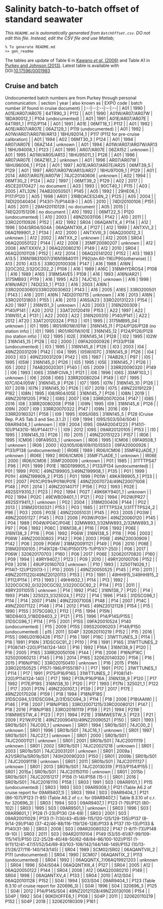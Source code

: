 # Salinity batch-to-batch offset of standard seawater

*This `README.md` is automatically generated from `BatchOffset.csv`. DO not edit this file. Instead, edit the CSV file and use Matlab;*
~~~
% To generate README.md
>> gen_readme
~~~
The tables are update of Table 6 in [Kawano *et al.* (2006)](https://doi.org/10.1007/s10872-006-0097-8) and Table A1 in [Purkey and Johnson (2013)](https://doi.org/10.1175/JCLI-D-12-00834.1).
Latest table is available with DOI:[10.17596/0001983](https://dx.doi.org/10.17596/0001983)
## Cruise and batch
Undocumented batch numbers are from Purkey through personal communication.
|  section  | year | also known as  | EXPO code | batch number (if found in cruise document) |
|:--|--:|:--|:--|:--|
|  A01 | 1990 | A01E/AR07/AR07E | 64TR90_3 | P112 |
|  A01 | 1990 | A01W/AR07/AR07W | 18DA90012_1 | P104 (undocumented) |
|  A01 | 1991 | A01E/AR07/AR07E | 64TR91_1 | P112/P114 |
|  A01 | 1991 | A01E | 06MT18_1 | P112 |
|  A01 | 1992 | A01E/AR07/AR07E | 06AZ129_1 | P119 (undocumented) |
|  A01 | 1992 | A01W/AR07/AR07W/AR13 | 18HU92014_1 | P117 (P112 for pre-cruise calibration) |
|  A01 | 1994 | A02 | 06MT30_3 | P124 |
|  A01 | 1994 | AR07/AR07E | 06AZ144 | unknown  |
|  A01 | 1994 | A01W/AR07/AR07W/AR13 | 18HU94008_1 | P123 |
|  A01 | 1995 | AR07/AR07E | 06ZA152 | unknown |
|  A01 | 1995 | A01W/AR05/AR13 | 18HU95011_1 | P126 |
|  A01 | 1996 | AR07/AR07E | 06AZ161_2 | unknown |
|  A01 | 1996 | AR07/AR07W | 18HU96006_1 | P124 |
|  A01 | 1997 | A01E/AR07/AR07E/AR25 | 06MT39_5 | P129 |
|  A01 | 1997 | AR07/AR07W/AR13/AR27 | 18HU97009_1 | P129 |
|  A01 | 2014 | AR07/AR07E/AR07W | 74JC20140606 | unknown |
|  A02 | 1994 |  | 06MT30_2 | P124 |
|  A02 | 1997 |  | 06MT39_2 | P129 |
|  A02 | 2017 |  | 45CE20170427 | no document |
|  A03 | 1993 |  | 90CT40_1 | P115 |
|  A03 | 2005 | ATL32N | 74AB20050501 | P145 |
|  A05 | 1992 |  | 29HE06_1 | P117/P120 |
|  A05 | 1998 | AR01 | 31RBOACES24N_2 | P125 |
|  A05 | 2004 |  | 74DI20040404 | P143(1-7)/P144(8-) |
|  A05 | 2010 |  | 74DI20100106 | P151 |
|  A05 | 2011 |  | 29AH20110128 | no document |
|  A05 | 2015 |  | 74EQ20151206 | no document |
|  A10 | 1992 |  | 06MT22_5 | P120 (undocumented) |
|  A10 | 2003 |  | 49NZ0031106 | P142 |
|  A10 | 2011 |  | 33RO20110926 | P152 |
|  A12 | 1992 | SR04 | 06AQANTX_4 | P114 |
|  A12 | 1996 | S04/SR04/S04A | 06AQANTXIII_4 | P127 |
|  A12 | 1999 |  | ANTXVI_2 | 06AQ199901_2 | P134 |
|  A12 | 2000 |  | ANTXVIII_3 | 06AQ200012_3 | unknown |
|  A12 | 2002 |  | ANTXX_2 | unknown |
|  A12 | 2005 | SR04 | 06AQ20050122 | P144 |
|  A12 | 2008 |  | 35MF20080207 | unknown |
|  A12 | 2008 | ANTXXXIV_3 | 06AQ20080210 | P149 |
|  A12 | 2010 | SR04 | 06AQ20101128 | P152 |
|  A12 | 2014 |  | 06AQ20141202 | P152 |
|  A13 | 1983 | A13.5 | 316N19831007/316N19840111 | P92(stn.60-116)/P90(otherwise) |
|  A13 | 2010 | A13.5 | 33RO20100308 | P147 |
|  A16 | 1988 | A16N | 32OC202_1/32OC202_2 | P108 |
|  A16 | 1989 | A16C | 318MHYDROS4 | P108 |
|  A16 | 1989 | A16S | 318MSAVE5 | P108 |
|  A16 | 1993 | A16N/AR21 | 3175MB93 | P119 |
|  A16 | 1995 | A23 | 74JC10_1 | unknown |
|  A16 | 1998 | A16N/AR21 | 74DI233_1 | P133 |
|  A16 | 2003 | A16N | 33RO20030601/33RO20030602 | P143 |
|  A16 | 2005 | A16S | 33RO200501 | P143 |
|  A16 | 2011 | A16N | 74DI20110715 | unknown |
|  A16 | 2013 | A16N | 33RO20131803 | P155 |
|  A16 | 2013 | A16S/A23 | 33RO20131223 | P154 |
|  A20 | 1997 |  | 316N151_3 | unknown |
|  A20 | 2003 |  | 316N200309 | P140/P141 |
|  A20 | 2012 |  | 33AT20120419 | P153 |
|  A22 | 1997 | A22 | 316N151_4 | P131 |
|  A22 | 2003 | A22 | 316N200310 | P140/P141 |
|  A22 | 2012 | AT20 | 33AT20120324 | P153 |
|  I01 | 1995 |  | 3175MB95_04 | unknown |
|  I01 | 1995 | IR01/IR01W/I01W | 316N145_11 | P124/P126/P128 (no station info) |
|  I01 | 1995 | IR01/IR01W/I01E | 316N145_12 | P124/P126/P128 (no station info) |
|  I02 | 1995 | I02E | 316N145_14 | P128 |
|  I02 | 1995 | I02W | 316N145_15 | P128 |
|  I02 | 2000 |  | 09FA20000926 | P133/P138 (undocumented) |
|  I03 | 1995 |  | 316N145_8 | P126 |
|  I03 | 2003 | I04 | 49NZ20031209 | P142 |
|  I04 | 1995 | I05W/I07C | 316N145_9 | P126 |
|  I04 | 2003 | I03 | 49NZ20031209 | P142 |
|  I05 | 1987 |  | 74AB29_1 | P97 |
|  I05 | 1995 | I05W | 316N145_0 | P126 |
|  I05 | 1995 | I05E | 316N145_7 | P126 |
|  I05 | 2002 |  | 74AB20020301 | P140 |
|  I05 | 2009 |  | 33RR20090320 | P149 |
|  I06 | 1993 | I06S | 35MFCIVA_1 | P121 |
|  I06 | 1996 | I06S | 35MF103_1 | unknown |
|  I06 | 2008 | I06S | 33RR20080204 | P149 |
|  I07 | 1995 | I07C/I04/I05W | 316N145_9 | P126 |
|  I07 | 1995 | I07N | 316N145_10 | P126 |
|  I07 | 2018 | I07N | 316N145_10 | P126 |
|  I07 | 2019 | I07S | 49NZ20191229 | P162 |
|  I08N | 1995 | I08/IR04/I05E | 316N145_7 | P126 |
|  I08N | 2019 |  | 49NZ20191205 | P162 |
|  I08S | 2007 | I08 | 33RR20070204 | P147 |
|  I08S | 2016 | I08 | 33RR20080208 | P158 |
|  I09N | 1995 | I09 | 316N145_6 | P126 |
|  I09N | 2007 | I09 | 33RR20070322 | P147 |
|  I09N | 2016 | I09 | 33RR20160321 | P158 |
|  I09 | 1995 | I09S/I08S | 316N145_5 | P128 (Cruise Rep. P.A5 Tab.3 and Sec.3.1.2) |
|  I09 | 1994 | I09S/S03/S04/S04I | 09AR9404_1 | unknown |
|  I09 | 2004 | I09S | 09AR20041223 | P141(1-10)/P143(10-16)/P144(17-) |
|  I09 | 2012 | I09S | 09AR20120105 | P153 |
|  I10 | 1995 |  | 316N145_13 | P126 |
|  I10 | 2015 |  | 49NZ20151223 | P157 |
|  IR06 | 1995 | ICM06 | 09FA9503_1 | unknown |
|  IR06 | 1995 | ICM06 | 09FA9508_1 | unknown |
|  IR06 | 2000 | I02/I05/I08/I09/I10/ISS03 | 09FA20000926 | P133/P138 (undocumented) |
|  IR06E | 1989 | IR06/ICM06 | 35MF62JADE_1 | unknown |
|  IR06E | 1992 | IR06/ICM06 | 35MF71JADE_1 | unknown |
|  IR06E | 2000 | IR06/ICM06 | 35MF200009 | unknown |
|  P01 | 1985 |  | 31TTTPS47 | P96 |
|  P01 | 1999 | P01E | 18DD199905_1 | P133/P134 (undocumented) |
|  P01 | 1999 | P01C | 49NZ199905_1/49NZ199908_1 | P135 |
|  P01 | 1999 | P01H | 49NZ199909_2 | P135 |
|  P01 | 1999 | P01W | 49KA199905_1 | P133 |
|  P01 | 2007 | P01C/P01H/P01W/P01E | 49NZ20070724/49NZ20071008 | P148 |
|  P01 | 2014 |  | 49NZ20140717 | P156 |
|  P02 | 1993 | P02E | 492SSY9310_1 | P123 |
|  P02 | 1994 | P02T | 49K6KY9401_1 | unknown |
|  P02 | 1994 | P02C | 49EWBO9401_1 | P121 |
|  P02 | 1994 | P02W/PR27 | 492SSY9411_1 | unknown |
|  P02 | 2004 |  | 318M200406 | P144 |
|  P02 | 2013 |  | 318M20130321 | P153 |
|  P03 | 1985 |  | 31TTTPS24_1/31TTTPS24_2 | P96 |
|  P03 | 2005 | P03E | 49NZ20051031 | P145 |
|  P03 | 2005 | P03W | 49NZ20051127 | P145 |
|  P03 | 2006 | P03W/P03H | 49NZ20060120 | P145 |
|  P04 | 1989 | P04W/P04C/P04E | 32MW893_1/32MW893_2/32MW893_3 | P97 |
|  P06 | 1992 | P06C | 316N138_4 | P116 |
|  P06 | 1992 | P06E | 316N138_3 | P116 |
|  P06 | 1992 | P06W | 316N138_5 | P116 |
|  P06 | 2003 | P06W | 49NZ20030803 | P142 |
|  P06 | 2003 | P06E | 49NZ20030909 | P142 |
|  P06 | 2009 | P06W | 318M20091121 | P149 |
|  P06 | 2010 | P06E | 318M20100105 | P149(128-174)/P150(175-?)/P151(?-250) |
|  P06 | 2017 | P06W | 320620170703 | P160 |
|  P06 | 2017 | P06E | 320620170820 | P160 |
|  P09 | 1994 |  | 49RY9407_1 | P123 |
|  P09 | 2010 |  | 49RY20100706 | P152 |
|  P09 | 2016 |  | 49UP20160703 | unknown |
|  P10 | 1993 |  | 3250TN026_1 | P114(1-12)/P120(13-) |
|  P10 | 2005 |  | 49NZ20050525 | P145 |
|  P10 | 2011 |  | 49NZ20111220/49NZ20120113 | P153 |
|  P13 | 1991 |  | 49HH915_1/49HH915_2 | P112/P114 |
|  P13 | 1993 |  | 49HH932_1 | P114 |
|  P13 | 1992 |  | 3220CGC92_0/3220CGC92_1/3220CGC92_2 | P114 |
|  P13 | 2011 |  | 49RY20110515 | unknown |
|  P14 | 1992 | P14C | 316N138_7 | P120 |
|  P14 | 1993 | P14N | 325023_1/325024_1 | P122 |
|  P14 | 1996 | P14S | 31DSCG96_1 | P114 |
|  P14 | 2007 | P14N | 49NZ20071008 | P148 |
|  P14 | 2007 | P14C | 49NZ20071122 | P148 |
|  P14 | 2012 | P14S | 49NZ20121128 | P154 |
|  P15 | 1990 | P15S | 3175CG90_1 | P112 |
|  P15 | 1994 | P15N | 18DD9403_1/18DD9403_2 | P121 |
|  P15 | 1996 | P14/P14S/P15S | 31DSCG96_1 | P114 |
|  P15 | 2001 | P15S | 09FA20010524 | P140 (undocumented) |
|  P15 | 2009 | P15S | 09SS20090203 | P148/P150 (undocumented) |
|  p15 | 2011 | S04P | 320620110219 | P152 |
|  P15 | 2016 | P15S | 096U20160426 | P157 |
|  P16 | 1991 | P16C | 31WTTUNES_3 | P114 |
|  P16 | 1991 | P16N | 31DSCGC91_2 | P110 |
|  P16 | 1991 | P16S | 31WTTUNES_2 | P108(141-220)/P114(124-140) |
|  P16 | 1992 | P16A | 316N138_9 | P120 |
|  P16 | 2005 | P16S | 33RR20050106 | P144 |
|  P16 | 2006 | P16N/P16C | 325020060213 | P145 |
|  P16 | 2014 | P16S | 320620140320 | P156 |
|  P16 | 2015 | P16N/P16C | 33RO20150410 | unknown |
|  P16 | 2015 | P16N | 33RO20150525 | P157(-196)/P155(197-) |
|  P17 | 1991 | P17C | 31WTTUNES_1 | P114 |
|  P17 | 1991 | P17S/P16/P16S | 31WTTUNES_2 | P108(141-220)/P114(124-140) |
|  P17 | 1992 | P17A/P16/P16A | 316N138_9 | P120 |
|  P17 | 1992 | P17E/P19S | 316N138_10 | P120 |
|  P17 | 1993 | P17N | 325021_1 | P122 |
|  P17 | 2001 | P17N | 49NZ200107_1 | P139 |
|  P17 | 2017 | P17E | 49NZ20170208 | P159 |
|  P18 | 1994 | P18N/P18S | 31DSCG94_1/31DSCG94_2/31DSCG94_3 | P114 |
|  P18 | 2006 | P18(AAIW) |  | P146 |
|  P18 | 2007 | P18N/P18S | 33RO20071215/33RO20080121 | P147 |
|  P18 | 2016 | P18N/P18S | 33RO20161119 | P159 |
|  P21 | 1994 | P21W | 318MWESTW_4 | P123 |
|  P21 | 1994 | P21E | 318MWESTW_5 | P123 |
|  P21 | 2009 | P21W/P21E | 49NZ20090410/49NZ20090521 | P150 |
|  SR01 | 1993 | SR01b/S01 | 74JC00_1 | unknown |
|  SR01 | 1994 | SR01b/S01 | 74JC00_2 | unknown |
|  SR01 | 1996 | SR01b/S01 | 74JC16_1 | unknown |
|  SR01 | 1997 | SR01b/S01 | 74JC27_1 | unknown |
|  SR01 | 2000 | SR01b/S01 | 74JC20001121 | unknown |
|  SR01 | 2001 | SR01b/S01 | 74JC20011119 | unknown |
|  SR01 | 2002 | SR01b/S01 | 74JC20021218 | unknown |
|  SR01 | 2003 | SR01b/S01 | 74JC20031201 | unknown |
|  SR01 | 2009a | A21/SR01a/SR01b/S01 | 740H20090203 | P150 |
|  SR01 | 2009b | SR01b/S01 | 74JC20091118 | unknown |
|  SR01 | 2011 | SR01b/S01 | 74JC20111127 | unknown |
|  SR01 | 2013 | SR01b/S01 | 74JC20130319 | P153/P154/P155 |
|  SR01 | 2015a | SR01b/S01 | 74JC20150110 | unknown |
|  SR01 | 2015b | SR01b/S01 | 74JC20151217 | P156 (1-14)/P158 (15-) |
|  SR01 | 2016 | SR01b/S01 | 74JC20161110 | P158 |
|  SR03 | 1991 | S03 | 09AR9101_1 | P115 (undocumented) |
|  SR03 | 1993 | S03 | 09AR9309_1 | P121 (Table A6.2 of cruise report for 09AR9407_1) |
|  SR03 | 1994 | S03 | 09AR9404_1 | P121 (86-107)/P123 (1-85) (Table A6.2 of c.r. for 09AR9407_1 | Table 8.3.10 of c.r. for 320696_3) |
|  SR03 | 1994 | S03 | 09AR9407_1 | P123 (1-79)/P121 (80-102) |
|  SR03 | 1995 | S03 | 09AR9501_1 | unknown |
|  SR03 | 1996 | S03 | 09AR9601_1 | P128 (1-23)/P130 (24-69) |
|  SR03 | 2001 | S03 | 09AR20011029 | P133 (1-7/30/43-45/89-115/120-125/129-135)/P137 (8-9/14-29)/P140 (37-42/46-88/116-119/126-128)/P133 & P137 (10-13)/P133 & P140(31-36) |
|  SR03 | 2008 | S03 | 09AR20080322 | P147 (1-8/11-73)/P148 (9-10) |
|  SR03 | 2011 | S03 | 09AR20110104 | P149 (53/55-61/87-99/109-115/141)/P150 (22-25/28-40/48-50/62-68/84-86/100-102)/P151 (1-9/11/12/41-47/51/52/54/69-83/103-108/142/144/146-149)/P152 (10/13-21/26/27/116-140/143/145) |
|  SR04 | 1989 | SCM02/SR02 | 06AQANTVIII_2 | P111 (undocumented) |
|  SR04 | 1990 | SCM07 | 06AQANTIX_2 | P113 (undocumented) |
|  SR04 | 1992 |  | 06AQQNTX_7/06AQ19921203 | unknown |
|  SR04 | 1996 | S04/S04A | 06AQQNTXIII_4 | P127 |
|  SR04 | 2005 | A12 | 06AQ20050122 | P144 |
|  SR04 | 2008 | A12 | 06AQ20080210 | P149 |
|  SR04 | 1998 |  | 06AQANTXV_4 | P133 |
|  SR04 | 2010 | A12/S04 | 06AQ20101128 | P152 |
|  S04I | 1994 | S03/S04 | 09AR9404_1 | P123 (Table 8.3.10 of cruise report for 320696_3) |
|  S04I | 1996 | S04 | 320696_3 | P125 |
|  S04I | 2012 | P14/P14S/S04 | 49NZ20121128/49NZ20130106 | P154 |
|  S04P | 1992 | S04 | 90KDIOFFE6_1 | P108 |
|  S04P | 2011 |  | 320620110219 | P152 |
|  S04P | 2018 |  | 320620180309 | P161 |
